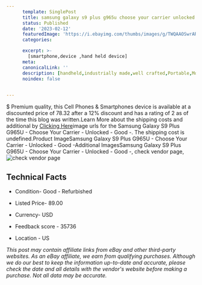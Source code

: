 ```yaml
---
      template: SinglePost
      title: samsung galaxy s9 plus g965u choose your carrier unlocked good 
      status: Published
      date: '2023-02-12'
      featuredImage: 'https://i.ebayimg.com/thumbs/images/g/TWQAAOSwrARjikDO/s-l225.jpg'
      categories: 

      excerpt: >-
        [smartphone,device ,hand held device]
      meta:
      canonicalLink: ''
      description: [handheld,industrially made,well crafted,Portable,Mobile,Compact,Convenient,Lightweight,Maneuverable,Man-portable,Miniature,Carriable,Hand-held,Light,Holdable,Transportable,Mobile device,Pocket-sized,On-the-go,Wireless,Cordless,Compact size,Convenient size, smartphone,device ,hand held device]
      noindex: false

        
---
```

$
    Premium quality, this Cell Phones & Smartphones device is available at a discounted price of 78.32 after a 12% discount and has a rating of 2 as of the time this blog was written.Learn More about the shipping costs and additional by [Clicking Here](https://www.ebay.com/itm/255967647838?hash=item3b98dc585e%3Ag%3ATWQAAOSwrARjikDO&mkevt=1&mkcid=1&mkrid=711-53200-19255-0&campid=%253CePNCampaignId%253E&customid=%253CreferenceId%253E&toolid=10049)image urls for the Samsung Galaxy S9 Plus G965U - Choose Your Carrier - Unlocked - Good -. The shipping cost is undefined.Product ImageSamsung Galaxy S9 Plus G965U - Choose Your Carrier - Unlocked - Good -Additional ImagesSamsung Galaxy S9 Plus G965U - Choose Your Carrier - Unlocked - Good -, check vendor page, ![check vendor page](https://origin-galleryplus.ebayimg.com/ws/web/255967647838_2_0_1/225x225.jpg,https://origin-galleryplus.ebayimg.com/ws/web/255967647838_3_0_1/225x225.jpg,https://origin-galleryplus.ebayimg.com/ws/web/255967647838_4_0_1/225x225.jpg,https://origin-galleryplus.ebayimg.com/ws/web/255967647838_5_0_1/225x225.jpg,https://origin-galleryplus.ebayimg.com/ws/web/255967647838_6_0_1/225x225.jpg,https://origin-galleryplus.ebayimg.com/ws/web/255967647838_7_0_1/225x225.jpg,https://origin-galleryplus.ebayimg.com/ws/web/255967647838_8_0_1/225x225.jpg,https://origin-galleryplus.ebayimg.com/ws/web/255967647838_9_0_1/225x225.jpg,https://origin-galleryplus.ebayimg.com/ws/web/255967647838_10_0_1/225x225.jpg,https://origin-galleryplus.ebayimg.com/ws/web/255967647838_11_0_1/225x225.jpg,https://origin-galleryplus.ebayimg.com/ws/web/255967647838_12_0_1/225x225.jpg)
    
    

 ## Technical Facts 



     
      

 - Condition- Good - Refurbished 


      

 - Listed Price- 89.00 


      

 - Currency- USD 


      

 - Feedback score - 35736 


      

 - Location - US 


      
      

 *_This post may contain affiliate links from eBay and other third-party websites. As an eBay affiliate, we earn from qualifying purchases. Although we do our best to keep the information up-to-date and accurate, please check the date and all details with the vendor's website before making a purchase. Not all data may be accurate._*



    
    
    
    
    